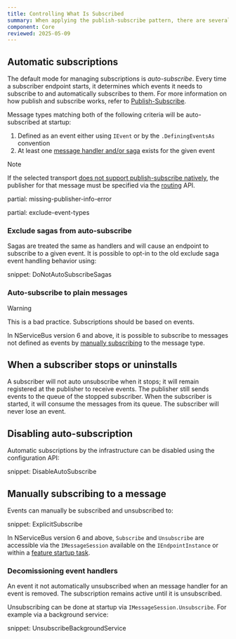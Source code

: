 ```yaml
---
title: Controlling What Is Subscribed
summary: When applying the publish-subscribe pattern, there are several ways to control what messages are subscribed to
component: Core
reviewed: 2025-05-09
---
```


## Automatic subscriptions

The default mode for managing subscriptions is *auto-subscribe*. Every time a subscriber endpoint starts, it determines which events it needs to subscribe to and automatically subscribes to them. For more information on how publish and subscribe works, refer to [Publish-Subscribe](/nservicebus/messaging/publish-subscribe).

Message types matching both of the following criteria will be auto-subscribed at startup:

 1. Defined as an event either using `IEvent` or by the `.DefiningEventsAs` convention
 1. At least one [message handler and/or saga](/nservicebus/handlers/) exists for the given event

> [!NOTE]
> If the selected transport [does not support publish-subscribe natively](/transports/types.md#unicast-only-transports), the publisher for that message must be specified via the [routing](/nservicebus/messaging/routing.md) API.

partial: missing-publisher-info-error

partial: exclude-event-types


### Exclude sagas from auto-subscribe

Sagas are treated the same as handlers and will cause an endpoint to subscribe to a given event. It is possible to opt-in to the old exclude saga event handling behavior using:

snippet: DoNotAutoSubscribeSagas


### Auto-subscribe to plain messages

> [!WARNING]
> This is a bad practice. Subscriptions should be based on events.

In NServiceBus version 6 and above, it is possible to subscribe to messages not defined as events by [manually subscribing](/nservicebus/messaging/publish-subscribe/controlling-what-is-subscribed.md#manually-subscribing-to-a-message) to the message type.


## When a subscriber stops or uninstalls

A subscriber will not auto unsubscribe when it stops; it will remain registered at the publisher to receive events. The publisher still sends events to the queue of the stopped subscriber. When the subscriber is started, it will consume the messages from its queue. The subscriber will never lose an event.


## Disabling auto-subscription

Automatic subscriptions by the infrastructure can be disabled using the configuration API:

snippet: DisableAutoSubscribe


## Manually subscribing to a message

Events can manually be subscribed and unsubscribed to:

snippet: ExplicitSubscribe

In NServiceBus version 6 and above, `Subscribe` and `Unsubscribe` are accessible via the `IMessageSession` available on the `IEndpointInstance` or within a [feature startup task](/nservicebus/pipeline/features.md#feature-startup-tasks).

### Decomissioning event handlers

An event it not automatically unsubscribed when an message handler for an event is removed. The subscription remains active until it is unsubscribed.

Unsubscribing can be done at startup via `IMessageSession.Unsubscribe`. For example via a background service:

snippet: UnsubscribeBackgroundService
